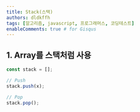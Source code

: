 ```yaml
---
title: Stack(스택)
authors: dldkffh
tags: [알고리즘, javascript, 프로그래머스, 코딩테스트]
enableComments: true # for Gisqus
---
```


## 1. Array를 스택처럼 사용

```javascript showLineNumbers title="javascript"
const stack = [];

// Push
stack.push(x);

// Pop
stack.pop();
```

<!--truncate-->